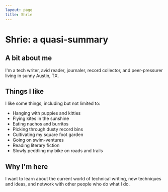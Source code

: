 ```yaml
---
layout: page
title: Shrie
---
```


# Shrie: a quasi-summary


## A bit about me

I'm a tech writer, avid reader, journaler, record collector, and peer-pressurer living in sunny Austin, TX.


## Things I like

I like some things, including but not limited to:

* Hanging with puppies and kitties
* Flying kites in the sunshine
* Eating nachos and burritos
* Picking through dusty record bins
* Cultivating my square foot garden
* Going on swim-ventures
* Reading literary fiction
* Slowly peddling my bike on roads and trails


## Why I'm here

I want to learn about the current world of technical writing, new techniques and ideas, and network with other people who do what I do.